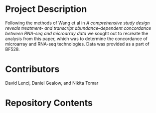 # Project Description

Following the methods of Wang et al in _A comprehensive study design reveals treatment- and transcript abundance–dependent concordance between RNA-seq and microarray data_ we sought out to recreate the analysis from this paper, which was to determine the concordance of microarray and RNA-seq technologies. Data was provided as a part of BF528.

# Contributors

David Lenci, Daniel Gealow, and Nikita Tomar

# Repository Contents


